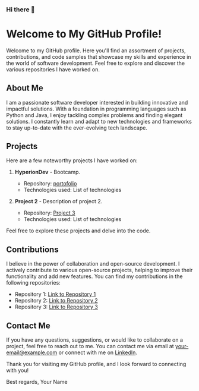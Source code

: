 ### Hi there 👋

<!--
**onisimb/onisimb** is a ✨ _special_ ✨ repository because its `README.md` (this file) appears on your GitHub profile.

Here are some ideas to get you started:

- 🔭 I’m currently working on ...
- 🌱 I’m currently learning ...
- 👯 I’m looking to collaborate on ...
- 🤔 I’m looking for help with ...
- 💬 Ask me about ...
- 📫 How to reach me: ...
- 😄 Pronouns: ...
- ⚡ Fun fact: ...
-->
# Welcome to My GitHub Profile!

Welcome to my GitHub profile. Here you'll find an assortment of projects, contributions, and code samples that showcase my skills and experience in the world of software development. Feel free to explore and discover the various repositories I have worked on.

## About Me

I am a passionate software developer interested in building innovative and impactful solutions. With a foundation in programming languages such as Python and Java, I enjoy tackling complex problems and finding elegant solutions. I constantly learn and adapt to new technologies and frameworks to stay up-to-date with the ever-evolving tech landscape.

## Projects

Here are a few noteworthy projects I have worked on:

1. **HyperionDev** - Bootcamp.
   - Repository: [portofolio](#Python)
   - Technologies used: List of technologies

2. **Project 2** - Description of project 2.
   - Repository: [Project 3](link-to-repo)
   - Technologies used: List of technologies

Feel free to explore these projects and delve into the code.

## Contributions

I believe in the power of collaboration and open-source development. I actively contribute to various open-source projects, helping to improve their functionality and add new features. You can find my contributions in the following repositories:

- Repository 1: [Link to Repository 1](link-to-repo)
- Repository 2: [Link to Repository 2](link-to-repo)
- Repository 3: [Link to Repository 3](link-to-repo)

## Contact Me

If you have any questions, suggestions, or would like to collaborate on a project, feel free to reach out to me. You can contact me via email at [your-email@example.com](mailto:your-email@example.com) or connect with me on [LinkedIn](https://www.linkedin.com/in/your-linkedin-profile).

Thank you for visiting my GitHub profile, and I look forward to connecting with you!

Best regards,
Your Name
